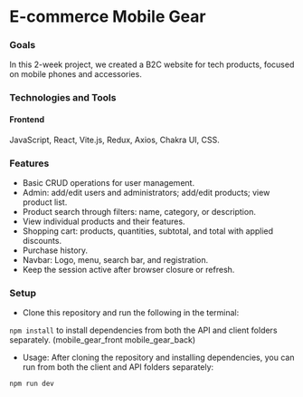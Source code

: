 # E-commerce Mobile Gear

### Goals

In this 2-week project, we created a B2C website for tech products, focused on mobile phones and accessories.

### Technologies and Tools

#### Frontend

JavaScript, React, Vite.js, Redux, Axios, Chakra UI, CSS.

### Features

- Basic CRUD operations for user management.
- Admin: add/edit users and administrators; add/edit products; view product list.
- Product search through filters: name, category, or description.
- View individual products and their features.
- Shopping cart: products, quantities, subtotal, and total with applied discounts.
- Purchase history.
- Navbar: Logo, menu, search bar, and registration.
- Keep the session active after browser closure or refresh.

### Setup

- Clone this repository and run the following in the terminal:

`npm install`
to install dependencies from both the API and client folders separately. (mobile_gear_front mobile_gear_back)

- Usage:
  After cloning the repository and installing dependencies, you can run from both the client and API folders separately:

`npm run dev`
